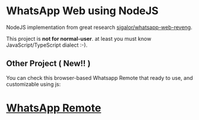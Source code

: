 # WhatsApp Web using NodeJS

NodeJS implementation from great research [sigalor/whatsapp-web-reveng](https://github.com/sigalor/whatsapp-web-reveng).

This project is **not for normal-user**. at least you must know JavaScript/TypeScript dialect :-).

## Other Project ( New!! )

You can check this browser-based Whatsapp Remote that ready to use, and customizable using js:

# [WhatsApp Remote](https://github.com/nodeplus-id/whatsapp-remote)
